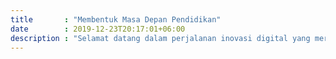 ```yaml
---
title       : "Membentuk Masa Depan Pendidikan"
date        : 2019-12-23T20:17:01+06:00
description : "Selamat datang dalam perjalanan inovasi digital yang merubah pendidikan. Dalam blog ini, kita akan menjelajahi bagaimana teknologi mengubah cara kita belajar dan mengajar, membuka pintu bagi pembelajaran yang lebih adaptif dan kolaboratif. Mari kita lihat bagaimana inovasi ini membimbing kita menuju masa depan pendidikan yang menjanjikan."
---
```


